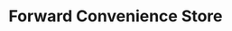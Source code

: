 ---
title: "Forward Convenience Store"
url: /beaverton/forward-convenience-store/
shop: convenience
---